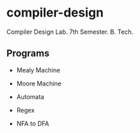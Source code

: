 # compiler-design

Compiler Design Lab. 7th Semester. B. Tech.

## Programs

* Mealy Machine

* Moore Machine

* Automata

* Regex

* NFA to DFA